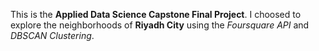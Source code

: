 This is the **Applied Data Science Capstone Final Project**.
I choosed to explore the neighborhoods of **Riyadh City** using the *Foursquare API* and *DBSCAN Clustering*. 
